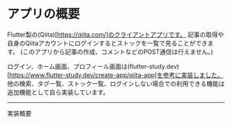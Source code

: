 # アプリの概要

Flutter製の(Qiita)[https://qiita.com/]のクライアントアプリです。
記事の取得や自身のQiitaアカウントにログインするとストックを一覧で見ることができます。
(このアプリから記事の作成、コメントなどのPOST通信は行えません。)

ログイン、ホーム画面、プロフィール画面は(flutter-study.dev)[https://www.flutter-study.dev/create-app/qiita-app]を参考に実装しました。
他の検索、タグ一覧、ストック一覧、ログインしない場合での利用できる機能は追加機能として自ら実装しています。

---
実装概要
 
